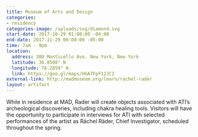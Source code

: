 ```yaml
---
title: Museum of Arts and Design
categories:
- residency
categories-image: /uploads/svg/diamond.svg
start-date: 2017-10-29 01:00:00 -04:00
end-date: 2017-11-29 00:00:00 -05:00
time: 7am - 9pm
location:
  address: 300 Monticello Ave. New York, New York
  latitude: 36.8508° N
  longitude: 76.2859° W.
  link: https://goo.gl/maps/HGA7FpF12JC2
external-link: http://madmuseum.org/learn/rachel-rader
layout: artifact
---
```


While in residence at MAD, Rader will create objects associated with ATI’s archeological discoveries, including chakra healing tools. Visitors will have the opportunity to participate in interviews for ATI with selected performances of the artist as Ráchel Räder, Chief Investigator, scheduled throughout the spring.
